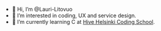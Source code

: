 - 👋 Hi, I’m @Lauri-Litovuo
- 👀 I’m interested in coding, UX and service design.
- 🌱 I’m currently learning C at [Hive Helsinki Coding School](https://www.hive.fi/en/).

<!---
Lauri-Litovuo/Lauri-Litovuo is a ✨ special ✨ repository because its `README.md` (this file) appears on your GitHub profile.
You can click the Preview link to take a look at your changes.
--->
